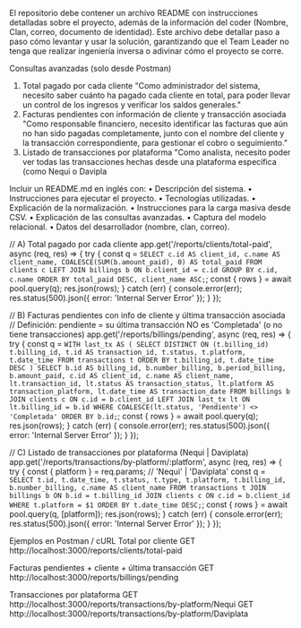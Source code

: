 El repositorio debe contener un archivo README con instrucciones detalladas sobre el
proyecto, además de la información del coder (Nombre, Clan, correo, documento de
identidad). Este archivo debe detallar paso a paso cómo levantar y usar la solución,
garantizando que el Team Leader no tenga que realizar ingeniería inversa o adivinar cómo el
proyecto se corre.

Consultas avanzadas (solo desde Postman)
1. Total pagado por cada cliente
"Como administrador del sistema, necesito saber cuánto ha pagado cada cliente en
total, para poder llevar un control de los ingresos y verificar los saldos generales."
2. Facturas pendientes con información de cliente y transacción asociada
"Como responsable financiero, necesito identificar las facturas que aún no han sido
pagadas completamente, junto con el nombre del cliente y la transacción
correspondiente, para gestionar el cobro o seguimiento."
3. Listado de transacciones por plataforma
"Como analista, necesito poder ver todas las transacciones hechas desde una
plataforma específica (como Nequi o Davipla

Incluir un README.md en inglés con:
• Descripción del sistema.
• Instrucciones para ejecutar el proyecto.
• Tecnologías utilizadas.
• Explicación de la normalización.
• Instrucciones para la carga masiva desde CSV.
• Explicación de las consultas avanzadas.
• Captura del modelo relacional.
• Datos del desarrollador (nombre, clan, correo).


// A) Total pagado por cada cliente
app.get('/reports/clients/total-paid', async (req, res) => {
  try {
    const q = `
      SELECT
        c.id AS client_id,
        c.name AS client_name,
        COALESCE(SUM(b.amount_paid), 0) AS total_paid
      FROM clients c
      LEFT JOIN billings b ON b.client_id = c.id
      GROUP BY c.id, c.name
      ORDER BY total_paid DESC, client_name ASC;
    `;
    const { rows } = await pool.query(q);
    res.json(rows);
  } catch (err) {
    console.error(err);
    res.status(500).json({ error: 'Internal Server Error' });
  }
});

// B) Facturas pendientes con info de cliente y última transacción asociada
// Definición: pendiente = su última transacción NO es 'Completada' (o no tiene transacciones)
app.get('/reports/billings/pending', async (req, res) => {
  try {
    const q = `
      WITH last_tx AS (
        SELECT DISTINCT ON (t.billing_id)
               t.billing_id, t.id AS transaction_id, t.status, t.platform, t.date_time
        FROM transactions t
        ORDER BY t.billing_id, t.date_time DESC
      )
      SELECT
        b.id AS billing_id,
        b.number_billing,
        b.period_billing,
        b.amount_paid,
        c.id AS client_id,
        c.name AS client_name,
        lt.transaction_id,
        lt.status AS transaction_status,
        lt.platform AS transaction_platform,
        lt.date_time AS transaction_date
      FROM billings b
      JOIN clients c ON c.id = b.client_id
      LEFT JOIN last_tx lt ON lt.billing_id = b.id
      WHERE COALESCE(lt.status, 'Pendiente') <> 'Completada'
      ORDER BY b.id;
    `;
    const { rows } = await pool.query(q);
    res.json(rows);
  } catch (err) {
    console.error(err);
    res.status(500).json({ error: 'Internal Server Error' });
  }
});

// C) Listado de transacciones por plataforma (Nequi | Daviplata)
app.get('/reports/transactions/by-platform/:platform', async (req, res) => {
  try {
    const { platform } = req.params; // 'Nequi' | 'Daviplata'
    const q = `
      SELECT
        t.id,
        t.date_time,
        t.status,
        t.type,
        t.platform,
        t.billing_id,
        b.number_billing,
        c.name AS client_name
      FROM transactions t
      JOIN billings b ON b.id = t.billing_id
      JOIN clients c ON c.id = b.client_id
      WHERE t.platform = $1
      ORDER BY t.date_time DESC;
    `;
    const { rows } = await pool.query(q, [platform]);
    res.json(rows);
  } catch (err) {
    console.error(err);
    res.status(500).json({ error: 'Internal Server Error' });
  }
});

Ejemplos en Postman / cURL
Total por cliente
GET http://localhost:3000/reports/clients/total-paid

Facturas pendientes + cliente + última transacción
GET http://localhost:3000/reports/billings/pending

Transacciones por plataforma
GET http://localhost:3000/reports/transactions/by-platform/Nequi
GET http://localhost:3000/reports/transactions/by-platform/Daviplata

